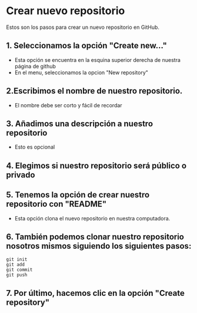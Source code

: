 # Crear nuevo repositorio

Estos son los pasos para crear un nuevo repositorio en GitHub.

## 1. Seleccionamos la opción "Create new..."

- Esta opción se encuentra en la esquina superior derecha de nuestra página de github
- En el menu, seleccionamos la opcion "New repository"

## 2.Escribimos el nombre de nuestro repositorio.

- El nombre debe ser corto y fácil de recordar
 

## 3. Añadimos una descripción a nuestro repositorio

- Esto es opcional


## 4. Elegimos si nuestro repositorio será público o privado

## 5. Tenemos la opción de crear nuestro repositorio con "README"

- Esta opción clona el nuevo repositorio en nuestra computadora.

## 6. También podemos clonar nuestro repositorio nosotros mismos siguiendo los siguientes pasos:
```
git init
git add
git commit
git push

```

## 7. Por último, hacemos clic en la opción "Create repository"